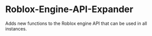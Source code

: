 # Roblox-Engine-API-Expander
Adds new functions to the Roblox engine API that can be used in all instances.
